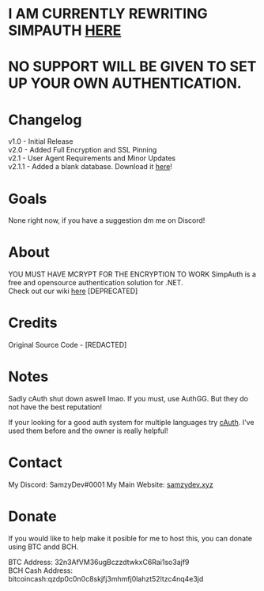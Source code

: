 # I AM CURRENTLY REWRITING SIMPAUTH [HERE](https://github.com/YungSamzy/SA2)

# NO SUPPORT WILL BE GIVEN TO SET UP YOUR OWN AUTHENTICATION.

# Changelog

v1.0 - Initial Release  
v2.0 - Added Full Encryption and SSL Pinning  
v2.1 - User Agent Requirements and Minor Updates  
v2.1.1 - Added a blank database. Download it [here](https://anonfiles.com/j37dg6Cep6/u402869651_simpauth_sql)!
# Goals

None right now, if you have a suggestion dm me on Discord!

# About 

YOU MUST HAVE MCRYPT FOR THE ENCRYPTION TO WORK
SimpAuth is a free and opensource authentication solution for .NET.  
Check out our wiki [here](https://docs.simpauth.xyz) [DEPRECATED]

# Credits

Original Source Code - [REDACTED]

# Notes
Sadly cAuth shut down aswell lmao. If you must, use AuthGG. But they do not have the best reputation!

If your looking for a good auth system for multiple languages try [cAuth](https://cauth.me). I've used them before and the owner is really helpful!

# Contact

My Discord: SamzyDev#0001
My Main Website: [samzydev.xyz](https://samzydev.xyz)

# Donate

If you would like to help make it posible for me to host this, you can donate using BTC andd BCH.    

BTC Address: 32n3AfVM36ugBczzdtwkxC6Rai1so3ajf9  
BCH Cash Address: bitcoincash:qzdp0c0n0c8skjfj3mhmfj0lahzt52ltzc4nq4e3jd  
